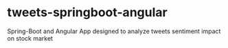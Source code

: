 # tweets-springboot-angular
Spring-Boot and Angular App designed to analyze tweets sentiment impact on stock market
